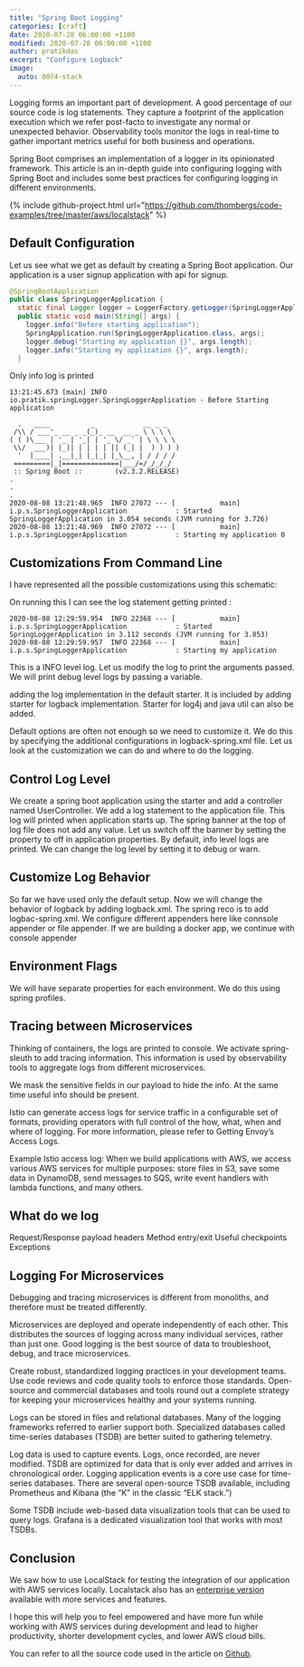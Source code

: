 ```yaml
---
title: "Spring Boot Logging"
categories: [craft]
date: 2020-07-28 06:00:00 +1100
modified: 2020-07-28 06:00:00 +1100
author: pratikdas
excerpt: "Configure Logback"
image:
  auto: 0074-stack
---
```

Logging forms an important part of development. A good percentage of our source code is log statements. They capture a footprint of the application execution which we refer post-facto to investigate any normal or unexpected behavior. Observability tools monitor the logs in real-time to gather important metrics useful for both business and operations.

Spring Boot comprises an implementation of a logger in its opinionated framework. This article is an in-depth guide into configuring logging with Spring Boot and includes some best practices for configuring logging in different environments.

{% include github-project.html url="https://github.com/thombergs/code-examples/tree/master/aws/localstack" %}

## Default Configuration
Let us see what we get as default by creating a Spring Boot application. Our application is a user signup application with api for signup. 
```java
@SpringBootApplication
public class SpringLoggerApplication {
  static final Logger logger = LoggerFactory.getLogger(SpringLoggerApplication.class);
  public static void main(String[] args) {
    logger.info("Before starting application");
    SpringApplication.run(SpringLoggerApplication.class, args);
    logger.debug("Starting my application {}", args.length);
    logger.info("Starting my application {}", args.length);
  }
```
Only info log is printed
```shell
13:21:45.673 [main] INFO io.pratik.springLogger.SpringLoggerApplication - Before Starting application

  .   ____          _            __ _ _
 /\\ / ___'_ __ _ _(_)_ __  __ _ \ \ \ \
( ( )\___ | '_ | '_| | '_ \/ _` | \ \ \ \
 \\/  ___)| |_)| | | | | || (_| |  ) ) ) )
  '  |____| .__|_| |_|_| |_\__, | / / / /
 =========|_|==============|___/=/_/_/_/
 :: Spring Boot ::        (v2.3.2.RELEASE)
.
.
.
2020-08-08 13:21:48.965  INFO 27072 --- [           main] i.p.s.SpringLoggerApplication            : Started SpringLoggerApplication in 3.054 seconds (JVM running for 3.726)
2020-08-08 13:21:48.969  INFO 27072 --- [           main] i.p.s.SpringLoggerApplication            : Starting my application 0

```

## Customizations From Command Line
I have represented all the possible customizations using this schematic:

On running this I can see the log statement getting printed :
```shell
2020-08-08 12:29:59.954  INFO 22368 --- [           main] i.p.s.SpringLoggerApplication            : Started SpringLoggerApplication in 3.112 seconds (JVM running for 3.853)
2020-08-08 12:29:59.957  INFO 22368 --- [           main] i.p.s.SpringLoggerApplication            : Starting my application 

```
This is a INFO level log.
Let us modify the log to print the arguments passed. We will print debug level logs by passing a variable.

adding the log implementation in the default starter. It is included by adding starter for logback implementation. Starter for log4j and java util can also be added.



Default options are often not enough so we need to customize it. We do this by specifying the additional configurations in logback-spring.xml file. Let us look at the customization we can do and where to do the logging.

## Control Log Level
We create a spring boot application using the starter and add a controller named UserController. We add a log statement to the application file. This log will printed when application starts up. The spring banner at the top of log file does not add any value. Let us switch off the banner by setting the property to off in application properties. By default, info level logs are printed. We can change the log level by setting it to debug or warn.

## Customize Log Behavior
So far we have used only the default setup. Now we will change the behavior of logback by adding logback.xml. The spring reco is to add logbac-spring.xml. We configure different appenders here like connsole appender or file appender. If we are building a docker app, we continue with console appender

## Environment Flags
We will have separate properties for each environment. We do this using spring profiles.

## Tracing between Microservices
Thinking of containers, the logs are printed to console. We activate spring-sleuth to add tracing information. This information is used by observability tools to aggregate logs from different microservices.

We mask the sensitive fields in our payload to hide the info. At the same time useful info should be present.


Istio can generate access logs for service traffic in a configurable set of formats, providing operators with full control of the how, what, when and where of logging. For more information, please refer to Getting Envoy’s Access Logs.

Example Istio access log:
When we build applications with AWS, we access various AWS services for multiple purposes: store files in S3, save some data in DynamoDB, send messages to SQS, write event handlers with lambda functions, and many others. 

## What do we log
Request/Response payload
headers
Method entry/exit
Useful checkpoints
Exceptions

## Logging For Microservices
Debugging and tracing microservices is different from monoliths, and therefore must be treated differently.

Microservices are deployed and operate independently of each other. This distributes the sources of logging across many individual services, rather than just one. Good logging is the best source of data to troubleshoot, debug, and trace microservices.

Create robust, standardized logging practices in your development teams. Use code reviews and code quality tools to enforce those standards. Open-source and commercial databases and tools round out a complete strategy for keeping your microservices healthy and your systems running.

Logs can be stored in files and relational databases. Many of the logging frameworks referred to earlier support both. Specialized databases called time-series databases (TSDB) are better suited to gathering telemetry.

Log data is used to capture events. Logs, once recorded, are never modified. TSDB are optimized for data that is only ever added and arrives in chronological order. Logging application events is a core use case for time-series databases. There are several open-source TSDB available, including Prometheus and Kibana (the “K” in the classic “ELK stack.”)

Some TSDB include web-based data visualization tools that can be used to query logs. Grafana is a dedicated visualization tool that works with most TSDBs.


## Conclusion

We saw how to use LocalStack for testing the integration of our application with AWS services locally. Localstack also has an [enterprise version](https://localstack.cloud/#pricing) available with more services and features. 

I hope this will help you to feel empowered and have more fun while working with AWS services during development and lead to higher productivity, shorter development cycles, and lower AWS cloud bills.

You can refer to all the source code used in the article on [Github](https://github.com/thombergs/code-examples/tree/master/aws/localstack).